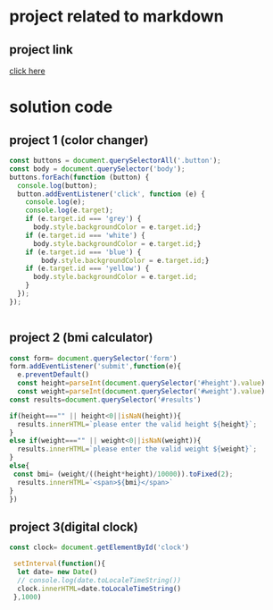 # project related to markdown

##  project link
[click here](https://stackblitz.com/edit/dom-project-chaiaurcode?file=1-colorChanger%2Fchaiaurcode.js)

# solution code
## project 1 (color changer)
```javascript
const buttons = document.querySelectorAll('.button');
const body = document.querySelector('body');
buttons.forEach(function (button) {
  console.log(button);
  button.addEventListener('click', function (e) {
    console.log(e);
    console.log(e.target);
    if (e.target.id === 'grey') {
      body.style.backgroundColor = e.target.id;}
    if (e.target.id === 'white') {
      body.style.backgroundColor = e.target.id;}
    if (e.target.id === 'blue') {
        body.style.backgroundColor = e.target.id;}
    if (e.target.id === 'yellow') {
      body.style.backgroundColor = e.target.id;
    }
  });
});



```
## project 2 (bmi calculator)
``` javascript
const form= document.querySelector('form')
form.addEventListener('submit',function(e){
  e.preventDefault()
  const height=parseInt(document.querySelector('#height').value)
  const weight=parseInt(document.querySelector('#weight').value)
const results=document.querySelector('#results')

if(height==="" || height<0||isNaN(height)){
  results.innerHTML=`please enter the valid height ${height}`;
}
else if(weight==="" || weight<0||isNaN(weight)){
  results.innerHTML=`please enter the valid weight ${weight}`;
}
else{
 const bmi= (weight/((height*height)/10000)).toFixed(2);
  results.innerHTML=`<span>${bmi}</span>`
}
})

```
## project 3(digital clock) 
``` javascript
const clock= document.getElementById('clock')

 setInterval(function(){
  let date= new Date()
  // console.log(date.toLocaleTimeString())
  clock.innerHTML=date.toLocaleTimeString()
 },1000)